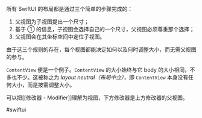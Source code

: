所有 SwiftUI 的布局都是通过三个简单的步骤完成的：

1. 父视图为子视图提出一个尺寸；
2. 基于 ① 的信息，子视图会选择自己的一个尺寸，父视图必须尊重那个选择；
3. 父视图会在其坐标空间中定位子视图。

由于这三个规则的存在，每个视图都能决定如何以及何时调整大小，而无需父视图的参与。

`ContentView` 便是一个例子。`ContentView` 的大小始终与它 body 的大小相同，不多也不少。这被称之为 _layout neutral（布局中立）_，即 `ContentView` 本身没有任何大小，而是按需调整大小。

可以把[[修改器 - Modifier]]理解为视图，下方修改器是上方修改器的父视图。

#swiftui 